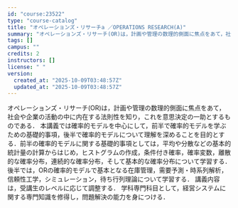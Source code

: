 ```yaml
---
id: "course:23522"
type: "course-catalog"
title: "オペレーションズ・リサーチa ／OPERATIONS RESEARCH(A)"
summary: "オペレーションズ・リサーチ(OR)は，計画や管理の数理的側面に焦点をあて，社会や企業の活動の中に内在する法則性を知り，これを意思決定の一助とするものである． 本講義では確率的モデルを中心にして，前半で確率的モデルを学ぶための基礎的事項，後半…"
tags: []
campus: ""
credits: 2
instructors: []
license: " "
version:
  created_at: "2025-10-09T03:48:57Z"
  updated_at: "2025-10-09T03:48:57Z"
---
```


オペレーションズ・リサーチ(OR)は，計画や管理の数理的側面に焦点をあて，社会や企業の活動の中に内在する法則性を知り，これを意思決定の一助とするものである． 本講義では確率的モデルを中心にして，前半で確率的モデルを学ぶための基礎的事項，後半で確率的モデルについて理解を深めることを目的とする．前半の確率的モデルに関する基礎的事項としては，平均や分散などの基本的統計量の計算からはじめ，ヒストグラムの作成，条件付き確率，確率変数，離散的な確率分布，連続的な確率分布，そして基本的な確率分布について学習する．後半では，ORの確率的モデルで基本となる在庫管理，需要予測・時系列解析，信頼性工学，シミュレーション，待ち行列理論について学習する． 講義内容は，受講生のレベルに応じて調整する． 学科専門科目として，経営システムに関する専門知識を修得し，問題解決の能力を身につける．
